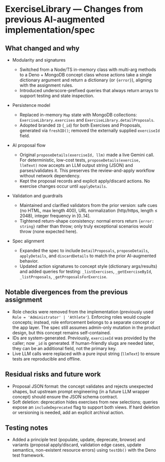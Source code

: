 # ExerciseLibrary — Changes from previous AI-augmented implementation/spec

## What changed and why

- Modularity and signatures
  - Switched from a Node/TS in-memory class with multi-arg methods to a Deno + MongoDB concept class whose actions take a single dictionary argument and return a dictionary (or `{error}`), aligning with the assignment rules.
  - Introduced underscore-prefixed queries that always return arrays to support testing and state inspection.

- Persistence model
  - Replaced in-memory `Map` state with MongoDB collections: `ExerciseLibrary.exercises` and `ExerciseLibrary.detailProposals`.
  - Adopted branded `ID` (`_id`) for both Exercises and Proposals, generated via `freshID()`; removed the externally supplied `exerciseId` field.

- AI proposal flow
  - Original `proposeDetails(exerciseId, llm)` made a live Gemini call. For deterministic, low-cost tests, `proposeDetails(exercise, llmText)` now accepts an LLM output string (JSON) and parses/validates it. This preserves the review-and-apply workflow without network dependency.
  - Kept the proposal records and explicit apply/discard actions. No exercise changes occur until `applyDetails`.

- Validation and guardrails
  - Maintained and clarified validators from the prior version: safe cues (no HTML, max length 400), URL normalization (http/https, length ≤ 2048), integer frequency in [0..14].
  - Tightened return-shape consistency: normal errors return `{error: string}` rather than throw; only truly exceptional scenarios would throw (none expected here).

- Spec alignment
  - Expanded the spec to include `DetailProposals`, `proposeDetails`, `applyDetails`, and `discardDetails` to match the prior AI-augmented behavior.
  - Updated action signatures to concept style (dictionary args/results) and added queries for testing: `_listExercises`, `_getExerciseById`, `_listProposals`, `_getProposalsForExercise`.

## Notable divergences from the previous assignment

- Role checks were removed from the implementation (previously used `Role = 'Administrator' | 'Athlete'`). Enforcing roles would couple concepts; instead, role enforcement belongs to a separate concept or the app layer. The spec still assumes admin-only mutation in the product design, but this concept remains self-contained.
- IDs are system-generated. Previously, `exerciseId` was provided by the caller; now `_id` is generated. If human-friendly slugs are needed later, they can be an additional field, not the primary key.
- Live LLM calls were replaced with a pure input string (`llmText`) to ensure tests are reproducible and offline.

## Residual risks and future work

- Proposal JSON format: the concept validates and rejects unexpected shapes, but upstream prompt engineering (in a future LLM wrapper concept) should ensure the JSON schema contract.
- Soft deletion: deprecation hides exercises from new selections; queries expose an `includeDeprecated` flag to support both views. If hard deletion or versioning is needed, add an explicit archival action.

## Testing notes

- Added a principle test (populate, update, deprecate, browse) and variants (proposal apply/discard, validation edge cases, update semantics, non-existent resource errors) using `testDb()` with the Deno test framework.



